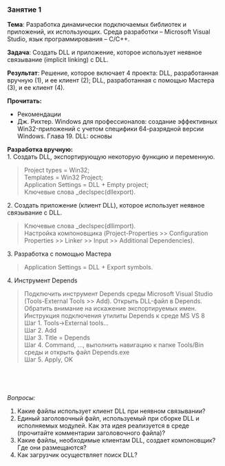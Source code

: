 ### Занятие 1 
**Тема**:  Разработка динамически подключаемых библиотек и приложений, их использующих. Среда разработки – Microsoft Visual Studio, язык программирования – C/C++.

**Задача**: Создать DLL и приложение, которое использует неявное связывание (implicit linking) с DLL.  

**Результат**: Решение, которое включает 4 проекта: 
DLL, разработанная вручную (1), и ее клиент (2);
DLL, разработанная с помощью Мастера (3), и ее клиент (4).

**Прочитать:**
* Рекомендации   
* Дж. Рихтер. Windows для профессионалов: создание эффективных Win32-приложений с учетом специфики 64-разрядной версии Windows.
Глава 19. DLL: основы

**Разработка вручную:**  
1.&nbsp;Cоздать DLL, экспортирующую некоторую функцию и переменную.  
> Project types = Win32;  
Templates = Win32 Project;   
Application Settings = DLL + Empty project;  
Ключевые слова _declspec(dllexport).  

2.&nbsp;Создать приложение (клиент DLL), которое использует неявное связывание с DLL.
>Ключевые слова _declspec(dllimport).  
Настройка компоновщика (Project-Properties >> Configuration Properties >> Linker >> Input >> Additional Dependencies).


3.&nbsp;Разработка с помощью Мастера
> Application Settings = DLL + Export symbols. 

  

4.&nbsp;Инструмент Depends
> Подключить инструмент Depends среды Microsoft Visual Studio (Tools-External Tools >> Add). 
Открыть DLL-файл в Depends. 
Обратить внимание на искажение экспортируемых имен.  
Инструкция подключения утилиты Depends к среде MS VS 8  
Шаг 1. Tools->External tools…  
Шаг 2. Add  
Шаг 3. Title = Depends  
Шаг 4. Command, …,  выполнить навигацию к папке Tools/Bin среды и открыть файл Depends.exe  
Шаг 5. Apply, OK

&nbsp;
---
*Вопросы:*  
1. Какие файлы использует клиент DLL при неявном связывании?  
2. Единый заголовочный файл, используемый при сборке DLL и исполняемых модулей. Как эта идея реализуется в среде (прочитайте комментарии заголовочного файла)?  
3. Какие файлы, необходимые клиентам DLL, создает компоновщик? Где они размещаются?  
4. Как загрузчик осуществляет поиск DLL?  